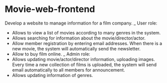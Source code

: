# Movie-web-frontend
Develop a website to manage information for a film company.
_ User role: 
+ Allows to view a list of movies according to many genres in the system.
+ Allows searching for information about the movie/director/actor.
+ Allow member registration by entering email addresses. When there is a new 
movie, the system will automatically send the newsletter. 
+ Allow to buy film online. 
_ Admin role: 
+ Allows updating movie/actor/director information, uploading images. Every time a new 
collection of films is uploaded, the system will send email automatically to all members for 
announcement. 
+ Allows updating information of genres. 
